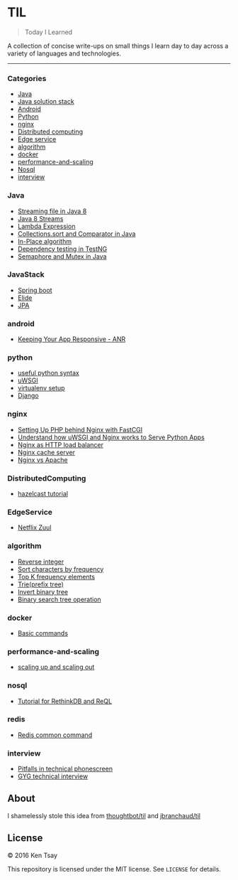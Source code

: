 # TIL
> Today I Learned

A collection of concise write-ups on small things I learn day to day across a
variety of languages and technologies.

---

### Categories

* [Java](#Java)
* [Java solution stack](#JavaStack)
* [Android](#android)
* [Python](#python)
* [nginx](#nginx)
* [Distributed computing](#distributedComputing)
* [Edge service](#edgeservice)
* [algorithm](#algorithm)
* [docker](#docker)
* [performance-and-scaling](#performance-and-scaling)
* [Nosql](#nosql)
* [interview](#interview)

### Java
- [Streaming file in Java 8](Java/read-file-java8.md)
- [Java 8 Streams](Java/java-8-stream.md)
- [Lambda Expression](Java/lambda-expression.md)
- [Collections.sort and Comparator in Java](Java/using-comparator-in-collections-sort.md)
- [In-Place algorithm](Java/in-place-algorithm.md)
- [Dependency testing in TestNG](testng/dependency_test.md)
- [Semaphore and Mutex in Java](Java/java-semaphore-mutex.md)

### JavaStack
- [Spring boot](javastack/spring_boot.md)
- [Elide](javastack/elide.md)
- [JPA](javastack/jpa.md)

### android
- [Keeping Your App Responsive - ANR](android/android-anr.md)

### python
- [useful python syntax](python/python-syntax.md)
- [uWSGI](python/python-uwsgi.md)
- [virtualenv setup](python/python-virtualenv.md)
- [Django](TBD)

### nginx
- [Setting Up PHP behind Nginx with FastCGI](nginx/nginx-php-fastcgi.md)
- [Understand how uWSGI and Nginx works to Serve Python Apps](nginx/nginx-uwsgi.md)
- [Nginx as HTTP load balancer](nginx/nginx-load-balance.md)
- [Nginx cache server](nginx/nginx-cache.md)
- [Nginx vs Apache](nginx/nginx-vs-apache.md)

### DistributedComputing
- [hazelcast tutorial](TBD)

### EdgeService
- [Netflix Zuul](edgeservice/zuul.md)

### algorithm
- [Reverse integer](algorithm/leetcode-7-reverse-integer.md)
- [Sort characters by frequency](algorithm/leetcode-487-sort-characters-by-frequency.md)
- [Top K frequency elements](algorithm/leetcode-347-top-k-frequect-elements.md)
- [Trie(prefix tree)](algorithm/leetcode-208-trie.md)
- [Invert binary tree](algorithm/leetcode-226-invert-binary-tree.md)
- [Binary search tree operation](algorithm/bst.md)

### docker
- [Basic commands](docker/docker_fun.md)

### performance-and-scaling
- [scaling up and scaling out](performance-and-scaling/scaling-up-scaling-out.md)

### nosql
- [Tutorial for RethinkDB and ReQL](nosql/rethinkdb-reql-basic.md)

### redis
- [Redis common command](redis/redis-command.md)

### interview
- [Pitfalls in technical phonescreen](interview/pitfall_in_technical_phonescreen.md)
- [GYG technical interview](interview/gyg_tech_interview_phonescreen.md)

## About

I shamelessly stole this idea from [thoughtbot/til](https://github.com/thoughtbot/til) and [jbranchaud/til](https://github.com/jbranchaud/til)

## License

&copy; 2016 Ken Tsay

This repository is licensed under the MIT license. See `LICENSE` for details.

